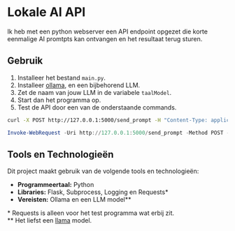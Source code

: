 # Lokale AI API
Ik heb met een python webserver een API endpoint opgezet die korte eenmalige AI promtpts kan ontvangen en het resultaat terug sturen.

## Gebruik
1. Installeer het bestand ```main.py```. 
2. Installeer [ollama](https://ollama.com/download), en een bijbehorend LLM.
3. Zet de naam van jouw LLM in de variabele ```taalModel```. 
4. Start dan het programma op.
5. Test de API door een van de onderstaande commands.

```bash
curl -X POST http://127.0.0.1:5000/send_prompt -H "Content-Type: application/json" -d "{\"prompt\": \"Hello world\"}"
```

```powershell
Invoke-WebRequest -Uri http://127.0.0.1:5000/send_prompt -Method POST -Body '{"prompt": "Hello, world"}' -ContentType "application/json"
```


## Tools en Technologieën

Dit project maakt gebruik van de volgende tools en technologieën:
- **Programmeertaal:** Python
- **Libraries:** Flask, Subprocess, Logging en Requests*
- **Vereisten:** Ollama en een LLM model**

\* Requests is alleen voor het test programma wat erbij zit.
<br>
** Het liefst een [llama](https://ollama.com/library) model.
